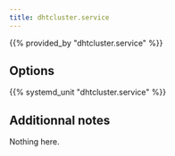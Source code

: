 ```yaml
---
title: dhtcluster.service
---
```


{{% provided_by "dhtcluster.service" %}}

## Options

{{% systemd_unit "dhtcluster.service" %}}

## Additionnal notes

Nothing here.